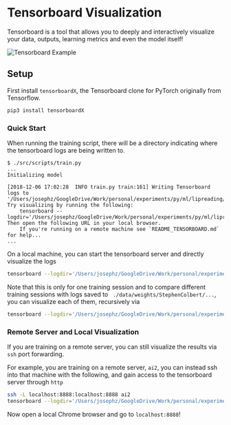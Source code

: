 # Tensorboard Visualization

Tensorboard is a tool that allows you to deeply and interactively visualize your data, outputs, learning metrics and even 
the model itself! 

![Tensorboard Example](https://github.com/lanpa/tensorboardX/raw/master/screenshots/Demo.gif)

## Setup 

First install `tensorboardX`, the Tensorboard clone for PyTorch originally from Tensorflow.

```bash
pip3 install tensorboardX
```

### Quick Start

When running the training script, there will be a directory indicating where the tensorboard logs are being written to.

```text
$ ./src/scripts/train.py
...
Initializing model

[2018-12-06 17:02:28  INFO train.py train:161] Writing Tensorboard logs to '/Users/josephz/GoogleDrive/Work/personal/experiments/py/ml/lipreading/LipReading/data/weights/StephenColbert/2'
Try visualizing by running the following:
	tensorboard --logdir='/Users/josephz/GoogleDrive/Work/personal/experiments/py/ml/lipreading/LipReading/data/weights/StephenColbert/2
Then open the following URL in your local browser. 
	If you're running on a remote machine see `README_TENSORBOARD.md` for help...
...
```

On a local machine, you can start the tensorboard server and directly visualize the logs 

```bash
tensorboard --logdir='/Users/josephz/GoogleDrive/Work/personal/experiments/py/ml/lipreading/LipReading/data/weights/StephenColbert/2
``` 

Note that this is only for one training session and to compare different training sessions with logs saved to `
./data/weights/StephenColbert/...`, you can visualize each of them, recursively via

```bash
tensorboard --logdir='/Users/josephz/GoogleDrive/Work/personal/experiments/py/ml/lipreading/LipReading/data/weights/StephenColbert
```

### Remote Server and Local Visualization

If you are training on a remote server, you can still visualize the results via `ssh` port forwarding.

For example, you are training on a remote server, `ai2`, you can instead ssh into that machine with the following, and 
gain access to the tensorboard server through `http`

```bash
ssh -L localhost:8888:localhost:8888 ai2
tensorboard --logdir='/Users/josephz/GoogleDrive/Work/personal/experiments/py/ml/lipreading/LipReading/data/weights/StephenColbert --port=8888
```

Now open a local Chrome browser and go to `localhost:8888`!
 